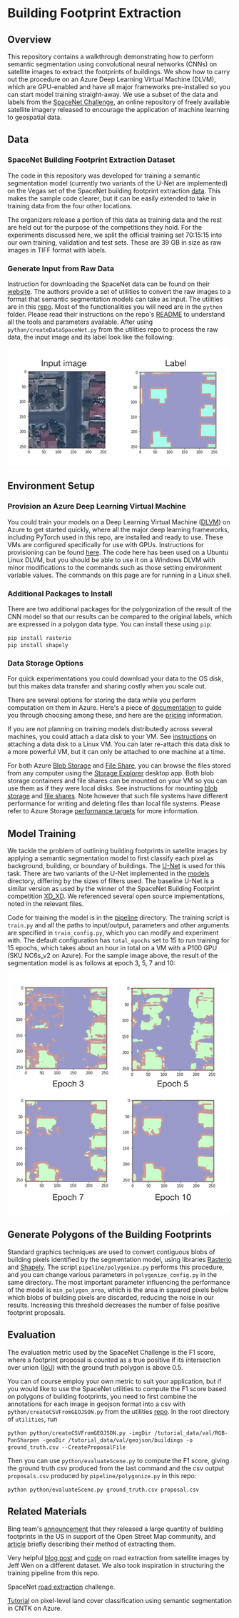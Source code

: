 # Building Footprint Extraction

## Overview
This repository contains a walkthrough demonstrating how to perform semantic segmentation using convolutional neural networks (CNNs) on satellite images to extract the footprints of buildings. We show how to carry out the procedure on an Azure Deep Learning Virtual Machine (DLVM), which are GPU-enabled and have all major frameworks pre-installed so you can start model training straight-away. We use a subset of the data and labels from the [SpaceNet Challenge](http://explore.digitalglobe.com/spacenet), an online repository of freely available satellite imagery released to encourage the application of machine learning to geospatial data.


## Data

### SpaceNet Building Footprint Extraction Dataset
The code in this repository was developed for training a semantic segmentation model (currently two variants of the U-Net are implemented) on the Vegas set of the SpaceNet building footprint extraction [data](https://spacenetchallenge.github.io/). This makes the sample code clearer, but it can be easily extended to take in training data from the four other locations.

The organizers release a portion of this data as training data and the rest are held out for the purpose of the competitions they hold. For the experiments discussed here, we split the official training set 70:15:15 into our own training, validation and test sets. These are 39 GB in size as raw images in TIFF format with labels.


### Generate Input from Raw Data
Instruction for downloading the SpaceNet data can be found on their [website](https://spacenetchallenge.github.io/). The authors provide a set of utilities to convert the raw images to a format that semantic segmentation models can take as input. The utilities are in this [repo](https://github.com/SpaceNetChallenge/utilities). Most of the functionalities you will need are in the `python` folder. Please read their instructions on the repo's [README](https://github.com/SpaceNetChallenge/utilities) to understand all the tools and parameters available. After using `python/createDataSpaceNet.py` from the utilities repo to process the raw data, the input image and its label look like the following:

![Example of input image and its label](./visuals/sample_input_pair.png)


## Environment Setup
### Provision an Azure Deep Learning Virtual Machine
You could train your models on a Deep Learning Virtual Machine ([DLVM](https://azuremarketplace.microsoft.com/en-ca/marketplace/apps/microsoft-ads.dsvm-deep-learning)) on Azure to get started quickly, where all the major deep learning frameworks, including PyTorch used in this repo, are installed and ready to use. These VMs are configured specifically for use with GPUs. Instructions for provisioning can be found [here](https://docs.microsoft.com/en-us/azure/machine-learning/data-science-virtual-machine/provision-deep-learning-dsvm). The code here has been used on a Ubuntu Linux DLVM, but you should be able to use it on a Windows DLVM with minor modifications to the commands such as those setting environment variable values. The commands on this page are for running in a Linux shell.


### Additional Packages to Install
There are two additional packages for the polygonization of the result of the CNN model so that our results can be compared to the original labels, which are expressed in a polygon data type. You can install these using `pip`:

```
pip install rasterio
pip install shapely
```


### Data Storage Options
For quick experimentations you could download your data to the OS disk, but this makes data transfer and sharing costly when you scale out.

There are several options for storing the data while you perform computation on them in Azure. Here's a piece of [documentation](https://docs.microsoft.com/en-us/azure/storage/common/storage-decide-blobs-files-disks) to guide you through choosing among these, and here are the [pricing](https://azure.microsoft.com/en-us/pricing/details/storage/) information.

If you are not planning on training models distributedly across several machines, you could attach a data disk to your VM. See [instructions](https://docs.microsoft.com/en-us/azure/virtual-machines/linux/attach-disk-portal) on attaching a data disk to a Linux VM. You can later re-attach this data disk to a more powerful VM, but it can only be attached to one machine at a time.

For both Azure [Blob Storage](https://azure.microsoft.com/en-us/services/storage/blobs/) and [File Share](https://azure.microsoft.com/en-us/services/storage/files/), you can browse the files stored from any computer using the [Storage Explorer](https://azure.microsoft.com/en-us/features/storage-explorer/) desktop app. Both blob storage containers and file shares can be mounted on your VM so you can use them as if they were local disks. See instructions for mounting [blob storage](https://docs.microsoft.com/en-us/azure/storage/blobs/storage-how-to-mount-container-linux) and [file shares](https://docs.microsoft.com/en-us/azure/storage/files/storage-how-to-use-files-linux). Note however that such file systems have different performance for writing and deleting files than local file systems. Please refer to Azure Storage [performance targets](https://docs.microsoft.com/en-us/azure/storage/common/storage-scalability-targets?toc=%2fazure%2fstorage%2fqueues%2ftoc.json) for more information.



## Model Training
We tackle the problem of outlining building footprints in satellite images by applying a semantic segmentation model to first classify each pixel as background, building, or boundary of buildings. The [U-Net](https://lmb.informatik.uni-freiburg.de/people/ronneber/u-net/) is used for this task. There are two variants of the U-Net implemented in the [models](./models) directory, differing by the sizes of filters used. The baseline U-Net is a similar version as used by the winner of the SpaceNet Building Footprint competition [XD\_XD](https://github.com/SpaceNetChallenge/BuildingDetectors_Round2/tree/master/1-XD_XD). We referenced several open source implementations, noted in the relevant files.

Code for training the model is in the [pipeline](./pipeline) directory. The training script is `train.py` and all the paths to input/output, parameters and other arguments are specified in `train_config.py`, which you can modify and experiment with. The default configuration has `total_epochs` set to 15 to run training for 15 epochs, which takes about an hour in total on a VM with a P100 GPU (SKU NC6s_v2 on Azure). For the sample image above, the result of the segmentation model is as follows at epoch 3, 5, 7 and 10:

![Example of input image and its label](./visuals/training_progress.png)



## Generate Polygons of the Building Footprints
Standard graphics techniques are used to convert contiguous blobs of building pixels identified by the segmentation model, using libraries [Rasterio](https://github.com/mapbox/rasterio) and [Shapely](https://github.com/Toblerity/Shapely). The script `pipeline/polygonize.py` performs this procedure, and you can change various parameters in `polygonize_config.py` in the same directory. The most important parameter influencing the performance of the model is `min_polygon_area`, which is the area in squared pixels below which blobs of building pixels are discarded, reducing the noise in our results. Increasing this threshold decreases the number of false positive footprint proposals.


## Evaluation

The evaluation metric used by the SpaceNet Challenge is the F1 score, where a footprint proposal is counted as a true positive if its intersection over union ([IoU](https://www.pyimagesearch.com/2016/11/07/intersection-over-union-iou-for-object-detection/)) with the ground truth polygon is above 0.5.

You can of course employ your own metric to suit your application, but if you would like to use the SpaceNet utilities to compute the F1 score based on polygons of building footprints, you need to first combine the annotations for each image in geojson format into a csv with `python/createCSVFromGEOJSON.py` from the utilities [repo](https://github.com/SpaceNetChallenge/utilities). In the root directory of `utilities`, run

```
python python/createCSVFromGEOJSON.py -imgDir /tutorial_data/val/RGB-PanSharpen -geoDir /tutorial_data/val/geojson/buildings -o ground_truth.csv --CreateProposalFile
```


Then you can use `python/evaluateScene.py` to compute the F1 score, giving the ground truth csv produced from the last command and the csv output `proposals.csv` produced by `pipeline/polygonize.py` in this repo:

```
python python/evaluateScene.py ground_truth.csv proposal.csv
```


## Related Materials

Bing team's [announcement](https://blogs.bing.com/maps/2018-06/microsoft-releases-125-million-building-footprints-in-the-us-as-open-data) that they released a large quantity of building footprints in the US in support of the Open Street Map community, and [article](https://github.com/Microsoft/USBuildingFootprints) briefly describing their method of extracting them.

Very helpful [blog post](http://jeffwen.com/2018/02/23/road_extraction) and [code](https://github.com/jeffwen/road_building_extraction) on road extraction from satellite images by Jeff Wen on a different dataset. We also took inspiration in structuring the training pipeline from this repo.

SpaceNet [road extraction](https://spacenetchallenge.github.io/Competitions/Competition3.html) challenge.

[Tutorial](https://github.com/Azure/pixel_level_land_classification) on pixel-level land cover classification using semantic segmentation in CNTK on Azure.



